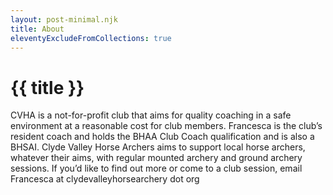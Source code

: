 ```yaml
---
layout: post-minimal.njk
title: About
eleventyExcludeFromCollections: true
---
```


# {{ title }}

CVHA is a not-for-profit club that aims for quality coaching in a safe environment at a reasonable cost for club members. Francesca is the club’s resident coach and holds the BHAA Club Coach qualification and is also a BHSAI. Clyde Valley Horse Archers aims to support local horse archers, whatever their aims, with regular mounted archery and ground archery sessions. 
If you’d like to find out more or come to a club session, email Francesca at clydevalleyhorsearchery dot org